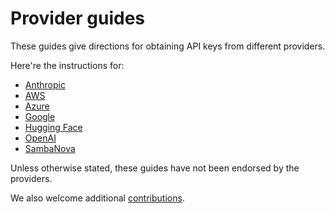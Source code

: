 # Provider guides 

These guides give directions for obtaining API keys from different providers. 

Here're the instructions for:
- [Anthropic](anthropic.md) 
- [AWS](aws.md)
- [Azure](azure.md) 
- [Google](google.md)
- [Hugging Face](huggingface.md)
- [OpenAI](openai.md)
- [SambaNova](sambanova.md)

Unless otherwise stated, these guides have not been endorsed by the providers. 

We also welcome additional [contributions](../CONTRIBUTING.md). 

